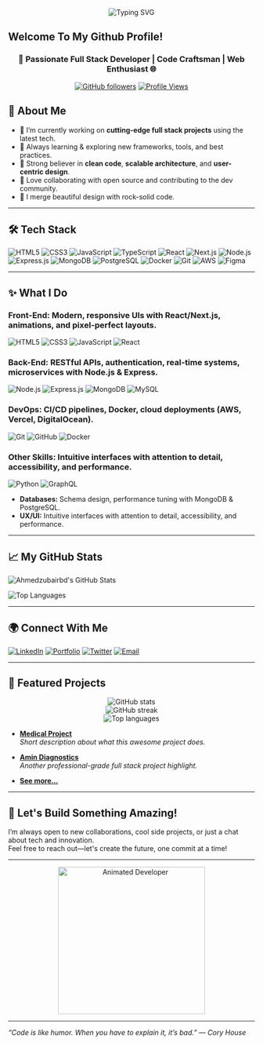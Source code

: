 <div align="center">
  <div align="center">
  <img src="https://readme-typing-svg.herokuapp.com?font=Roboto&size=30&duration=3000&pause=1000&color=%23ff0000&center=true&vCenter=true&width=600&height=100&lines=Hi,+I'm+Ahmed+Zubair;Currently,+I'm+Working+As+A;+Senior+Financial+Analyst;+At+NEXT+Ventures;A+Full+Stack+Developer+Also" alt="Typing SVG" />
</div>
</div>

## Welcome To My Github Profile! 

<h3 align="center">🚀 Passionate Full Stack Developer | Code Craftsman | Web Enthusiast 🌐</h3>

<div align="center">
  
  [![GitHub followers](https://img.shields.io/github/followers/Ahmedzubairbd?style=social)](https://github.com/Ahmedzubairbd)
  [![Profile Views](https://komarev.com/ghpvc/?username=Ahmedzubairbd&color=blue)](https://github.com/Ahmedzubairbd)
  
</div>


## 🚀 About Me

- 🔭 I’m currently working on **cutting-edge full stack projects** using the latest tech.
- 🌱 Always learning & exploring new frameworks, tools, and best practices.
- 💼 Strong believer in **clean code**, **scalable architecture**, and **user-centric design**.
- 🤝 Love collaborating with open source and contributing to the dev community.
- 🎨 I merge beautiful design with rock-solid code.

---

## 🛠️ Tech Stack

![HTML5](https://img.shields.io/badge/HTML5-E34F26?style=flat&logo=html5&logoColor=white)
![CSS3](https://img.shields.io/badge/CSS3-1572B6?style=flat&logo=css3&logoColor=white)
![JavaScript](https://img.shields.io/badge/JavaScript-F7DF1E?style=flat&logo=javascript&logoColor=black)
![TypeScript](https://img.shields.io/badge/TypeScript-3178C6?style=flat&logo=typescript&logoColor=white)
![React](https://img.shields.io/badge/React-20232A?style=flat&logo=react&logoColor=61DAFB)
![Next.js](https://img.shields.io/badge/Next.js-000000?style=flat&logo=next.js&logoColor=white)
![Node.js](https://img.shields.io/badge/Node.js-339933?style=flat&logo=node.js&logoColor=white)
![Express.js](https://img.shields.io/badge/Express.js-404D59?style=flat&logo=express&logoColor=white)
![MongoDB](https://img.shields.io/badge/MongoDB-47A248?style=flat&logo=mongodb&logoColor=white)
![PostgreSQL](https://img.shields.io/badge/PostgreSQL-316192?style=flat&logo=postgresql&logoColor=white)
![Docker](https://img.shields.io/badge/Docker-2496ED?style=flat&logo=docker&logoColor=white)
![Git](https://img.shields.io/badge/Git-F05032?style=flat&logo=git&logoColor=white)
![AWS](https://img.shields.io/badge/AWS-FF9900?style=flat&logo=amazon-aws&logoColor=white)
![Figma](https://img.shields.io/badge/Figma-F24E1E?style=flat&logo=figma&logoColor=white)

---

## ✨ What I Do

### Front-End: Modern, responsive UIs with React/Next.js, animations, and pixel-perfect layouts.
![HTML5](https://img.shields.io/badge/-HTML5-E34F26?logo=html5&logoColor=white&style=flat)
![CSS3](https://img.shields.io/badge/-CSS3-1572B6?logo=css3&logoColor=white&style=flat)
![JavaScript](https://img.shields.io/badge/-JavaScript-F7DF1E?logo=javascript&logoColor=black&style=flat)
![React](https://img.shields.io/badge/-React-61DAFB?logo=react&logoColor=black&style=flat)

### Back-End: RESTful APIs, authentication, real-time systems, microservices with Node.js & Express.
![Node.js](https://img.shields.io/badge/-Node.js-339933?logo=node.js&logoColor=white&style=flat)
![Express.js](https://img.shields.io/badge/-Express.js-000000?logo=express&logoColor=white&style=flat)
![MongoDB](https://img.shields.io/badge/-MongoDB-47A248?logo=mongodb&logoColor=white&style=flat)
![MySQL](https://img.shields.io/badge/-MySQL-4479A1?logo=mysql&logoColor=white&style=flat)

### DevOps: CI/CD pipelines, Docker, cloud deployments (AWS, Vercel, DigitalOcean).
![Git](https://img.shields.io/badge/-Git-F05032?logo=git&logoColor=white&style=flat)
![GitHub](https://img.shields.io/badge/-GitHub-181717?logo=github&logoColor=white&style=flat)
![Docker](https://img.shields.io/badge/-Docker-2496ED?logo=docker&logoColor=white&style=flat)

### Other Skills: Intuitive interfaces with attention to detail, accessibility, and performance.
![Python](https://img.shields.io/badge/-Python-3776AB?logo=python&logoColor=white&style=flat)
![GraphQL](https://img.shields.io/badge/-GraphQL-E10098?logo=graphql&logoColor=white&style=flat)

- **Databases:** Schema design, performance tuning with MongoDB & PostgreSQL.
- **UX/UI:** Intuitive interfaces with attention to detail, accessibility, and performance.

---

## 📈 My GitHub Stats

![Ahmedzubairbd's GitHub Stats](https://github-readme-stats.vercel.app/api?username=Ahmedzubairbd&show_icons=true&theme=radical)

![Top Languages](https://github-readme-stats.vercel.app/api/top-langs/?username=Ahmedzubairbd&layout=compact&theme=radical)

---

## 🌍 Connect With Me

[![LinkedIn](https://img.shields.io/badge/LinkedIn-0077B5?style=flat&logo=linkedin&logoColor=white)](https://www.linkedin.com/in/ahmedzubairbd)
[![Portfolio](https://img.shields.io/badge/Portfolio-000000?style=flat&logo=firefox&logoColor=white)](https://facebook.com/ahmedzubair.1247)
[![Twitter](https://img.shields.io/badge/Twitter-1DA1F2?style=flat&logo=twitter&logoColor=white)](https://twitter.com/Ahmedzubair57)
[![Email](https://img.shields.io/badge/Email-D14836?style=flat&logo=gmail&logoColor=white)](mailto:ahmedzubairbd@gmail.com)

---

## 📝 Featured Projects

<p align="center">
  <img src="https://github-readme-stats.vercel.app/api?username=Ahmedzubairbd&show_icons=true&theme=react" alt="GitHub stats" />
  <br/>
  <img src="https://github-readme-streak-stats.herokuapp.com/?user=Ahmedzubairbd&theme=react" alt="GitHub streak" />
  <br/>
  <img src="https://github-readme-stats.vercel.app/api/top-langs/?username=Ahmedzubairbd&layout=compact&theme=react&hide=html&show_icons=true" alt="Top languages" />
</p>

- **[Medical Project]([https://github.com/Ahmedzubairbd/Tempo-medical](https://github.com/Ahmedzubairbd/Tempo-medical))**  
  _Short description about what this awesome project does._

- **[Amin Diagnostics]([https://github.com/Ahmedzubairbd/amin-diagnostics](https://github.com/Ahmedzubairbd/amin-diagnostics))**  
  _Another professional-grade full stack project highlight._

- **[See more...](https://github.com/Ahmedzubairbd?tab=repositories)**

---

## 🎯 Let's Build Something Amazing!

I’m always open to new collaborations, cool side projects, or just a chat about tech and innovation.  
Feel free to reach out—let's create the future, one commit at a time!

---

<p align="center">
  <img src="https://media.giphy.com/media/qgQUggAC3Pfv687qPC/giphy.gif" width="300" alt="Animated Developer" />
</p>

---

_“Code is like humor. When you have to explain it, it’s bad.” — Cory House_
